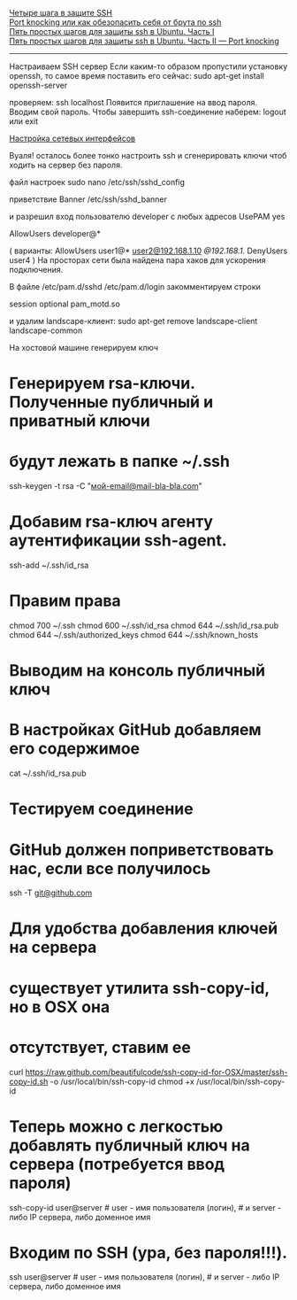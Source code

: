 [Четыре шага в защите SSH](http://www.xakep.ru/post/35288/)  
[Port knocking или как обезопасить себя от брута по ssh](http://habrahabr.ru/post/179219/)  
[Пять простых шагов для защиты ssh в Ubuntu. Часть I](http://anosov.org.ru/2011/07/five-simple-steps-for-ssh-protect-in-ubuntu/)  
[Пять простых шагов для защиты ssh в Ubuntu. Часть II — Port knocking](http://anosov.org.ru/2011/08/port-knocking/)  

--------------------------

Настраиваем SSH сервер
Если каким-то образом пропустили установку openssh, то самое время поставить его сейчас:
sudo apt-get install openssh-server

проверяем: 
ssh localhost
Появится приглашение на ввод пароля. Вводим свой пароль. Чтобы завершить ssh-соединение наберем: 
logout
или 
exit

[Настройка сетевых интерфейсов](Network_Interfaces.md)

Вуаля! осталось более тонко настроить ssh и сгенерировать ключи чтоб ходить на сервер без пароля.


файл настроек 
sudo nano /etc/ssh/sshd_config



приветствие
Banner /etc/ssh/sshd_banner



и разрешил вход пользователю developer с любых адресов
UsePAM yes

AllowUsers developer@*

(
варианты:
AllowUsers user1@* user2@192.168.1.10 *@192.168.1.*
DenyUsers user4
)
На просторах сети была найдена пара хаков для ускорения подключения. 

В файле /etc/pam.d/sshd /etc/pam.d/login закомментируем строки

session optional pam_motd.so


и удалим landscape-клиент:
sudo apt-get remove landscape-client landscape-common

На хостовой машине генерируем ключ


# Генерируем rsa-ключи. Полученные публичный и приватный ключи
# будут лежать в папке ~/.ssh
ssh-keygen -t rsa -C "мой-email@mail-bla-bla.com"

# Добавим rsa-ключ агенту аутентификации ssh-agent.
ssh-add ~/.ssh/id_rsa

# Правим права
chmod 700 ~/.ssh
chmod 600 ~/.ssh/id_rsa
chmod 644 ~/.ssh/id_rsa.pub
chmod 644 ~/.ssh/authorized_keys
chmod 644 ~/.ssh/known_hosts

# Выводим на консоль публичный ключ
# В настройках GitHub добавляем его содержимое
cat ~/.ssh/id_rsa.pub

# Тестируем соединение
# GitHub должен поприветствовать нас, если все получилось
ssh -T git@github.com

# Для удобства добавления ключей на сервера 
# существует утилита ssh-copy-id, но в OSX она 
# отсутствует, ставим ее
curl https://raw.github.com/beautifulcode/ssh-copy-id-for-OSX/master/ssh-copy-id.sh -o /usr/local/bin/ssh-copy-id
chmod +x /usr/local/bin/ssh-copy-id

# Теперь можно с легкостью добавлять публичный ключ на сервера (потребуется ввод пароля)
ssh-copy-id user@server # user - имя пользователя (логин),
                        # и server - либо IP сервера, либо доменное имя

# Входим по SSH (ура, без пароля!!!).
ssh user@server         # user - имя пользователя (логин),
                        # и server - либо IP сервера, либо доменное имя
